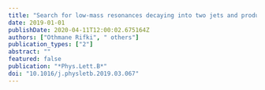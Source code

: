 ```yaml
---
title: "Search for low-mass resonances decaying into two jets and produced in association with a photon using $pp$ collisions at $sqrts = 13$ TeV with the ATLAS detector"
date: 2019-01-01
publishDate: 2020-04-11T12:00:02.675164Z
authors: ["Othmane Rifki", " others"]
publication_types: ["2"]
abstract: ""
featured: false
publication: "*Phys.Lett.B*"
doi: "10.1016/j.physletb.2019.03.067"
---
```


